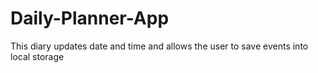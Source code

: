 # Daily-Planner-App
This diary updates date and time and allows the user to save events into local storage
